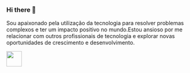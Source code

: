 ### Hi there 👋

Sou apaixonado pela utilização da tecnologia para resolver problemas complexos e ter um impacto positivo no mundo.Estou ansioso por me relacionar com outros profissionais de tecnologia e explorar novas oportunidades de crescimento e desenvolvimento.
<!--
**calquiboy/calquiboy** is a ✨ _special_ ✨ repository because its `README.md` (this file) appears on your GitHub profile.

Here are some ideas to get you started:

- 🔭 I’m currently working on ...
- 🌱 I’m currently learning ...
- 👯 I’m looking to collaborate on ...
- 🤔 I’m looking for help with ...
- 💬 Ask me about ...
- 📫 How to reach me: ...
- 😄 Pronouns: ...
- ⚡ Fun fact: ...
-->

<img loading="lazy" src="https://cdn.jsdelivr.net/gh/devicons/devicon/icons/python/python-original.svg" width="40" height="40"/>
